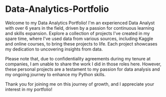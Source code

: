 # Data-Analytics-Portfolio

Welcome to my Data Analytics Portfolio! I'm an experienced Data Analyst with over 6 years in the field, driven by a passion for continuous learning and skills expansion. Explore a collection of projects I've created in my spare time, where I've used data from various sources, including Kaggle and online courses, to bring these projects to life. Each project showcases my dedication to uncovering insights from data.

Please note that, due to confidentiality agreements during my tenure at companies, I am unable to share the work I did in those roles here. However, these personal projects are a testament to my passion for data analysis and my ongoing journey to enhance my Python skills.

Thank you for joining me on this journey of growth, and I appreciate your interest in my portfolio!
